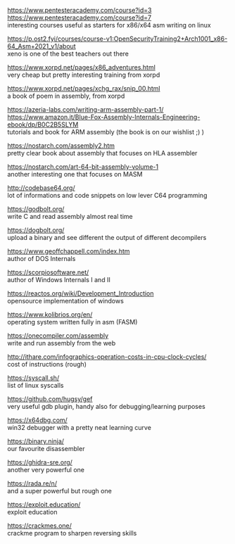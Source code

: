 https://www.pentesteracademy.com/course?id=3  
https://www.pentesteracademy.com/course?id=7  
interesting courses useful as starters for x86/x64 asm writing on linux

https://p.ost2.fyi/courses/course-v1:OpenSecurityTraining2+Arch1001_x86-64_Asm+2021_v1/about  
xeno is one of the best teachers out there

https://www.xorpd.net/pages/x86_adventures.html  
very cheap but pretty interesting training from xorpd

https://www.xorpd.net/pages/xchg_rax/snip_00.html  
a book of poem in assembly, from xorpd

https://azeria-labs.com/writing-arm-assembly-part-1/  
https://www.amazon.it/Blue-Fox-Assembly-Internals-Engineering-ebook/dp/B0C2B5SLYM  
tutorials and book for ARM assembly (the book is on our wishlist ;) )

https://nostarch.com/assembly2.htm  
pretty clear book about assembly that focuses on HLA assembler

https://nostarch.com/art-64-bit-assembly-volume-1  
another interesting one that focuses on MASM

http://codebase64.org/  
lot of informations and code snippets on low lever C64 programming

https://godbolt.org/  
write C and read assembly almost real time

https://dogbolt.org/  
upload a binary and see different the output of different decompilers

https://www.geoffchappell.com/index.htm  
author of DOS Internals

https://scorpiosoftware.net/  
author of Windows Internals I and II

https://reactos.org/wiki/Development_Introduction  
opensource implementation of windows

https://www.kolibrios.org/en/  
operating system written fully in asm (FASM)

https://onecompiler.com/assembly  
write and run assembly from the web

http://ithare.com/infographics-operation-costs-in-cpu-clock-cycles/  
cost of instructions (rough)

https://syscall.sh/  
list of linux syscalls

https://github.com/hugsy/gef  
very useful gdb plugin, handy also for debugging/learning purposes

https://x64dbg.com/  
win32 debugger with a pretty neat learning curve

https://binary.ninja/  
our favourite disassembler

https://ghidra-sre.org/  
another very powerful one

https://rada.re/n/  
and a super powerful but rough one

https://exploit.education/  
exploit education

https://crackmes.one/  
crackme program to sharpen reversing skills
